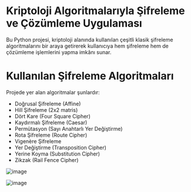 # Kriptoloji Algoritmalarıyla Şifreleme ve Çözümleme Uygulaması
Bu Python projesi, kriptoloji alanında kullanılan çeşitli klasik şifreleme algoritmalarını bir araya getirerek kullanıcıya hem şifreleme hem de çözümleme işlemlerini yapma imkânı sunar.

# Kullanılan Şifreleme Algoritmaları
Projede yer alan algoritmalar şunlardır:

- Doğrusal Şifreleme (Affine)
- Hill Şifreleme (2x2 matris)
- Dört Kare (Four Square Cipher)
- Kaydırmalı Şifreleme (Caesar)
- Permütasyon (Sayı Anahtarlı Yer Değiştirme)
- Rota Şifreleme (Route Cipher)
- Vigenère Şifreleme
- Yer Değiştirme (Transposition Cipher)
- Yerine Koyma (Substitution Cipher)
- Zikzak (Rail Fence Cipher)



![image](https://github.com/user-attachments/assets/0e8b7d3f-05cd-42f0-9e00-3e572c884e5d)









![image](https://github.com/user-attachments/assets/3e06cb9f-cbae-4e35-a76a-f9518f22fb58)
